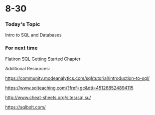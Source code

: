 # 8-30

### Today's Topic

Intro to SQL and Databases

### For next time

Flatiron SQL Getting Started Chapter

Additional Resources: 

https://community.modeanalytics.com/sql/tutorial/introduction-to-sql/

https://www.sqlteaching.com/?fref=gc&dti=451268524894115

http://www.cheat-sheets.org/sites/sql.su/

https://sqlbolt.com/
